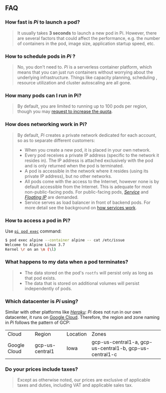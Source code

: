 FAQ
-------------

### How fast is _Pi_ to launch a pod?
> It usually takes **3 seconds** to launch a new pod in Pi. However, there are several factors that could affect the performance, e.g. the number of containers in the pod, image size, application startup speed, etc.

### How to schedule pods in _Pi_ ?
> No, you don't need to. _Pi_ is a serverless container platform, which means that you can just run containers without worrying about the underlying infrastructure. Things like capacity planning, scheduling , resource utilization and cluster autoscaling are all gone.

### How many pods can I run in Pi?
> By default, you are limited to running up to 100 pods per region, though you may [request to increase the quota](./quota_and_limits.md).

### How does networking work in Pi?
> By default, _Pi_ creates a private network dedicated for each account, so as to separate different customers:
> 
> - When you create a new pod, it is placed in your own network.
> - Every pod receives a private IP address (specific to the network it resides in). The IP address is attached exclusively with the pod and is only returned when the pod is terminated.
> - A pod is accessible in the network where it resides (using its private IP address), but no other networks.
> - All pods come with the access to the Internet, however none is by default accessible from the Internet. This is adequate for most non-public-facing pods. For public-facing pods, [_Service_](../Feature/service.md) and [_Floating IP_](../Feature/fip.md) are demanded.
> - Service serves as load balancer in front of backend pods. For more detail see the background on [how services work](http://kubernetes.io/docs/user-guide/services).

### How to access a pod in Pi?
Use [`pi pod exec`](../Reference/CLI/pod.md#Exec) command:

```sh
$ pod exec alpine --container alpine -- cat /etc/issue
Welcome to Alpine Linux 3.7
Kernel \r on an \m (\l)
```

### What happens to my data when a pod terminates?
> - The data stored on the pod's `rootfs` will persist only as long as that pod exists. 
> - The data that is stored on additional volumes will persist independently of pods.

### Which datacenter is _Pi_ using?
Similar with other platforms like [_Heroku_](heroku.com): _Pi_ does not run in our own datacenter, it runs on [Google Cloud](https://cloud.google.com/). Therefore, the region and zone naming in _Pi_ follows the pattern of GCP:

<table class="table table-bordered table-striped table-condensed">
<tr>
<td>Cloud</td><td>Region</td><td>Location</td><td>Zones</td>
</tr>
<tr>
<td>Google Cloud</td><td>gcp-us-central1</td><td>Iowa</td><td>gcp-us-central1-a,
gcp-us-central1-b,
gcp-us-central1-c</td>
</tr>
</table>

### Do your prices include taxes?
> Except as otherwise noted, our prices are exclusive of applicable taxes and duties, including VAT and applicable sales tax.
